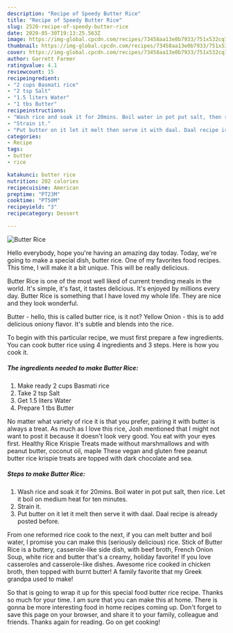 ```yaml
---
description: "Recipe of Speedy Butter Rice"
title: "Recipe of Speedy Butter Rice"
slug: 2520-recipe-of-speedy-butter-rice
date: 2020-05-30T19:13:25.563Z
image: https://img-global.cpcdn.com/recipes/73458aa13e0b7933/751x532cq70/butter-rice-recipe-main-photo.jpg
thumbnail: https://img-global.cpcdn.com/recipes/73458aa13e0b7933/751x532cq70/butter-rice-recipe-main-photo.jpg
cover: https://img-global.cpcdn.com/recipes/73458aa13e0b7933/751x532cq70/butter-rice-recipe-main-photo.jpg
author: Garrett Farmer
ratingvalue: 4.1
reviewcount: 15
recipeingredient:
- "2 cups Basmati rice"
- "2 tsp Salt"
- "1.5 liters Water"
- "1 tbs Butter"
recipeinstructions:
- "Wash rice and soak it for 20mins. Boil water in pot put salt, then rice. Let it boil on medium heat for ten minutes."
- "Strain it."
- "Put butter on it let it melt then serve it with daal. Daal recipe is already posted before."
categories:
- Recipe
tags:
- butter
- rice

katakunci: butter rice 
nutrition: 202 calories
recipecuisine: American
preptime: "PT23M"
cooktime: "PT50M"
recipeyield: "3"
recipecategory: Dessert

---
```



![Butter Rice](https://img-global.cpcdn.com/recipes/73458aa13e0b7933/751x532cq70/butter-rice-recipe-main-photo.jpg)

Hello everybody, hope you're having an amazing day today. Today, we're going to make a special dish, butter rice. One of my favorites food recipes. This time, I will make it a bit unique. This will be really delicious.

Butter Rice is one of the most well liked of current trending meals in the world. It's simple, it's fast, it tastes delicious. It's enjoyed by millions every day. Butter Rice is something that I have loved my whole life. They are nice and they look wonderful.

Butter - hello, this is called butter rice, is it not? Yellow Onion - this is to add delicious oniony flavor. It&#39;s subtle and blends into the rice.


To begin with this particular recipe, we must first prepare a few ingredients. You can cook butter rice using 4 ingredients and 3 steps. Here is how you cook it.

<!--inarticleads1-->

##### The ingredients needed to make Butter Rice:

1. Make ready 2 cups Basmati rice
1. Take 2 tsp Salt
1. Get 1.5 liters Water
1. Prepare 1 tbs Butter


No matter what variety of rice it is that you prefer, pairing it with butter is always a treat. As much as I love this rice, Josh mentioned that I might not want to post it because it doesn&#39;t look very good. You eat with your eyes first. Healthy Rice Krispie Treats made without marshmallows and with peanut butter, coconut oil, maple These vegan and gluten free peanut butter rice krispie treats are topped with dark chocolate and sea. 

<!--inarticleads2-->

##### Steps to make Butter Rice:

1. Wash rice and soak it for 20mins. Boil water in pot put salt, then rice. Let it boil on medium heat for ten minutes.
1. Strain it.
1. Put butter on it let it melt then serve it with daal. Daal recipe is already posted before.


From one reformed rice cook to the next, if you can melt butter and boil water, I promise you can make this (seriously delicious) rice. Stick of Butter Rice is a buttery, casserole-like side dish, with beef broth, French Onion Soup, white rice and butter that&#39;s a creamy, holiday favorite! If you love casseroles and casserole-like dishes. Awesome rice cooked in chicken broth, then topped with burnt butter! A family favorite that my Greek grandpa used to make! 

So that is going to wrap it up for this special food butter rice recipe. Thanks so much for your time. I am sure that you can make this at home. There is gonna be more interesting food in home recipes coming up. Don't forget to save this page on your browser, and share it to your family, colleague and friends. Thanks again for reading. Go on get cooking!

